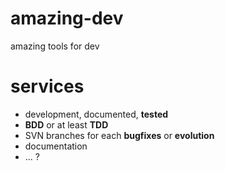 amazing-dev
===========

amazing tools for dev

services
========
* development, documented, **tested**
* **BDD** or at least **TDD**
* SVN branches for each **bugfixes** or **evolution**
* documentation
* ... ?
